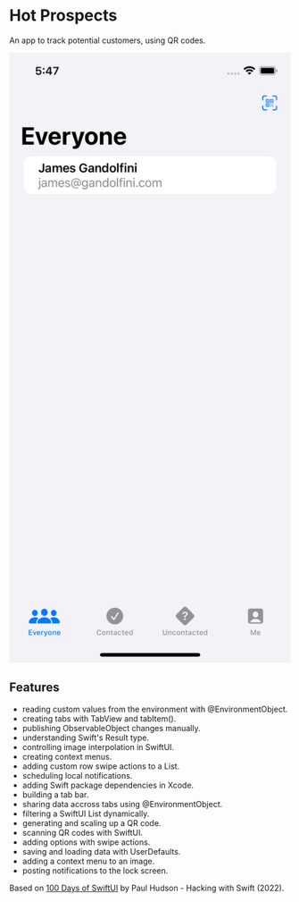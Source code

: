# Hot Prospects

An app to track potential customers, using QR codes.

<p align="center">
    <img src="screenshot.png" style="width:528px;max-width:100%;">
</p>

## Features

- reading custom values from the environment with @EnvironmentObject.
- creating tabs with TabView and tabItem().
- publishing ObservableObject changes manually.
- understanding Swift's Result type.
- controlling image interpolation in SwiftUI.
- creating context menus.
- adding custom row swipe actions to a List.
- scheduling local notifications.
- adding Swift package dependencies in Xcode.
- building a tab bar.
- sharing data accross tabs using @EnvironmentObject.
- filtering a SwiftUI List dynamically.
- generating and scaling up a QR code.
- scanning QR codes with SwiftUI.
- adding options with swipe actions.
- saving and loading data with UserDefaults.
- adding a context menu to an image.
- posting notifications to the lock screen.

Based on [100 Days of SwiftUI](https://www.hackingwithswift.com/100/swiftui) by Paul Hudson - Hacking with Swift (2022).
